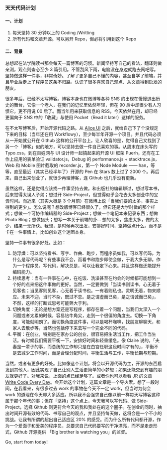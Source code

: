### 天天代码计划

#### 一、计划

1. 每天坚持 30 分钟以上的 Coding /Writting
2. 所有代码和文章开源。可以另开 Repo，但必将引用到这个 Repo

#### 二、背景

总想起在法学院读书那会每天一篇博客的习惯。新闻坚持写自己的看法，翻译则做亲测，观点则查必至少 3 篇引用。不管刮风下雨，电脑没在身边就跑去网吧写。坚持做这样一件事，非常奇妙。了解了更多自己不懂的内容，甚至自学了前端，并且毕业后走上了程序员这条不归路。认识了很多喜欢自己观点、从文章得到启发的朋友。

很多年后，已经不太写博客。博客本身也在微博等各种 SNS 的出现在慢慢退出历史的舞台，它像一个老人，在我们的记忆里依然年轻，但在 90 后中却很少有人习惯它，更不用说 00 后了。而当年用来获取信息的 RSS，今天依然在用，却已经更偏向于 SNS 中的「收藏」与使用 Pocket（Read it later）这样的服务。

在不太写博客后，开始开源代码之路。从 [Alice UI](https://github.com/aliceui/aliceui.org) 之后，就给自己下了个没规定下来的目标（当年还在用 Workflowy），至少每半年开源一个项目。并且代码必须从一开始就公开在 Github 这样的公开平台上。让人欣喜的是，觉得自己又找到了另一个「博客」似的地方，可以坚持去做一件自己喜欢的事。从周末在床头写的 Typo.css，到在百姓网与 UI 设计师一起搞起来的开源 UI 框架 Puerh，还有在工作上应用的表单验证 validator.js，Debug 的 performance.js + stacktrace.js，Web 和 Mobile 图片截取的 recorder.js，第一个 Node Module —— han，等等，直至最近（其实已经半年了）开源的 Pen 在 Stars 数上过了 2000 个。再后来，自己出来创业了，就很少再理博客，连 Github 也几乎没有更新。

虽然这样，还是觉得应该找一件事坚持去做。和出版社的编辑聊过，想过写本书，后来觉得太误人子弟；想过开 Side-Project，但觉得似乎会花去太多创业中的宝贵时间。而近来（其实大概是 3 个月前）在微博上说「当我们要的太多，事实上得到的更少」。怎么说呢？想改版博客已经很久了，但它还是大学时做的那个样式；想做一个可协作编辑器的 Side-Project；想做一个笔记本来记录东西；想做 Photo Blog；想做猎头；想写一本关于前端的卦... 想的太多，焦虑太多，做的太少，结果一无所获。我想，是时候再次出发，安排好时间，坚持做点什么。而不是卡在一件事情上，比如创业这个迷团本身。

坚持一件事有很多好处。比如：

1. 防浮燥：可以坚持看书、写字、作曲、跑步，而程序员如我，可以写代码。为什么是写代码呢？有些事我不会，而看书和跑步即使会做，于我大多无聊。作为一个程序员，写代码，解决总是，可以让我定下心来。并且这样做还能提升编码能力。
2. 持续思考：当有一件事在心中，在吃饭、洗澡甚至在约会的时候都可能想到一个好的点来把这件事做的更好。当然，一定要做到「当读书则读书，心无着于见客也；当见客则见客，心无着于读书也。一有着则私也。灵明无着，物来顺应。未来不迎，当时不杂，既过不恋。是之谓虚而已矣，是之谓诚而已矣」，不然，这样的打断式思考可能弊大于利。
3. 切换角度：无论是想方案还是写程序，都存在着一个问题，当我们太深入一个问题或者太累的时候，容易钻牛角尖，走到一个很偏的角度去。切换一下角度，可能就明朗了。而切换角度这件事，可以是喝杯咖啡，找朋友聊聊天，和家人去散步等，当然也包括停下来去写一个完全不同的代码。
4. 平衡：在创业，特别是在家办公的创业，很容易把生活当工作，把工作当生活。有时候我们需要平衡一下，安排好时间和轻重缓急。像 Claire 说的，「夫妻是一辈子的事，而总统的工作却只是在白宫任职这段时间才有的」，平衡不是去减少工作时间，而是合理分配时间，平衡生活与工作，平衡长期与短期。

当然，或者有更多的好处。比如像这个计划，将会以开源代码为主，开源的东西启发到其他人，因此实现了自己让别人生活更简单的小梦想；如果还能交到有趣的朋友就更好了。对我来说，上面的点已经足够了。或者你也可以看看 JR 的文章 [Write Code Every Day](http://ejohn.org/blog/write-code-every-day/)。会开始这个计划，这篇文章是一个导火索。想了一段时间，在我看来，有很多过去 work 的事物在今天不一定 work，但当时为何会 work 的道理在今天却大多适应。所以我不会强求自己像以前一样每天写博客这种属于那个年代的事；但在「坚持」这个点上，今天我可以写代码、做 Side-Project，选择 Github 则更符合今天的我和我处在的这个圈子。在创业的同时，抽出时间开源有效的代码、书写自己的观点，并且坚持每天做，这将会是一个不小的挑战。让我有所谓的超出自己适应区 20% 的感受。而为什么所有代码都开源，作为一个爱面子和爱美的程序员，总要求自己代码要写的干净漂亮，而不是走走形式，Github 开源提供 「Big brother is watching you」的监督。

Go, start from today!



